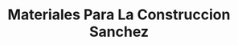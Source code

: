 ---
title: "Materiales Para La Construccion Sanchez"
url: /ciudad-de-mexico/materiales-para-la-construccion-sanchez/
shop: comercio
---